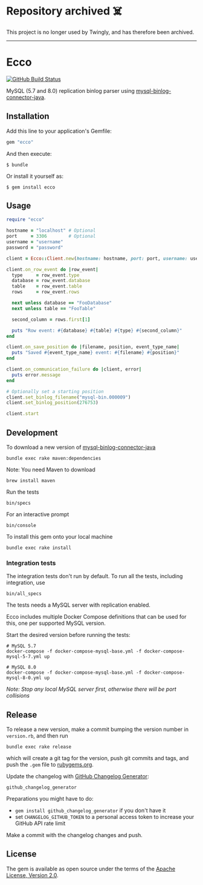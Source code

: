 # Repository archived ☠️

This project is no longer used by Twingly, and has therefore been archived.

---

# Ecco

[![GitHub Build Status](https://github.com/twingly/ecco/workflows/CI/badge.svg?branch=master)](https://github.com/twingly/ecco/actions)

MySQL (5.7 and 8.0) replication binlog parser using [mysql-binlog-connector-java].

## Installation

Add this line to your application's Gemfile:

```ruby
gem "ecco"
```

And then execute:

    $ bundle

Or install it yourself as:

    $ gem install ecco

## Usage

```ruby
require "ecco"

hostname = "localhost" # Optional
port     = 3306        # Optional
username = "username"
password = "password"

client = Ecco::Client.new(hostname: hostname, port: port, username: username, password: password)

client.on_row_event do |row_event|
  type     = row_event.type
  database = row_event.database
  table    = row_event.table
  rows     = row_event.rows

  next unless database == "FooDatabase"
  next unless table == "FooTable"

  second_column = rows.first[1]

  puts "Row event: #{database} #{table} #{type} #{second_column}"
end

client.on_save_position do |filename, position, event_type_name|
  puts "Saved #{event_type_name} event: #{filename} #{position}"
end

client.on_communication_failure do |client, error|
  puts error.message
end

# Optionally set a starting position
client.set_binlog_filename("mysql-bin.000009")
client.set_binlog_position(276753)

client.start
```

## Development

To download a new version of [mysql-binlog-connector-java]

    bundle exec rake maven:dependencies

Note: You need Maven to download

    brew install maven

Run the tests

    bin/specs

For an interactive prompt

    bin/console

To install this gem onto your local machine

    bundle exec rake install

### Integration tests

The integration tests don't run by default. To run all the tests, including integration, use

    bin/all_specs

The tests needs a MySQL server with replication enabled.

Ecco includes multiple Docker Compose definitions that can be used for this, one per supported MySQL version.

Start the desired version before running the tests:

```shell
# MySQL 5.7
docker-compose -f docker-compose-mysql-base.yml -f docker-compose-mysql-5-7.yml up

# MySQL 8.0
docker-compose -f docker-compose-mysql-base.yml -f docker-compose-mysql-8-0.yml up
```

*Note: Stop any local MySQL server first, otherwise there will be port collisions*

## Release

To release a new version, make a commit bumping the version number in `version.rb`, and then run

    bundle exec rake release

which will create a git tag for the version, push git commits and tags, and push the `.gem` file to [rubygems.org](https://rubygems.org).

Update the changelog with [GitHub Changelog Generator]:

    github_changelog_generator

Preparations you might have to do:

* `gem install github_changelog_generator` if you don't have it
* set `CHANGELOG_GITHUB_TOKEN` to a personal access token to increase your GitHub API rate limit

Make a commit with the changelog changes and push.

## License

The gem is available as open source under the terms of the [Apache License, Version 2.0](http://www.apache.org/licenses/LICENSE-2.0).

[mysql-binlog-connector-java]: https://github.com/osheroff/mysql-binlog-connector-java
[GitHub Changelog Generator]: https://github.com/skywinder/github-changelog-generator/
